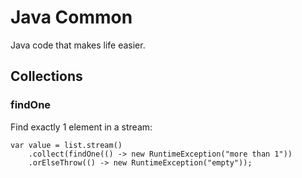 # Java Common
Java code that makes life easier.

## Collections

### findOne
Find exactly 1 element in a stream:
```
var value = list.stream()
    .collect(findOne(() -> new RuntimeException("more than 1"))
    .orElseThrow(() -> new RuntimeException("empty"));
```
